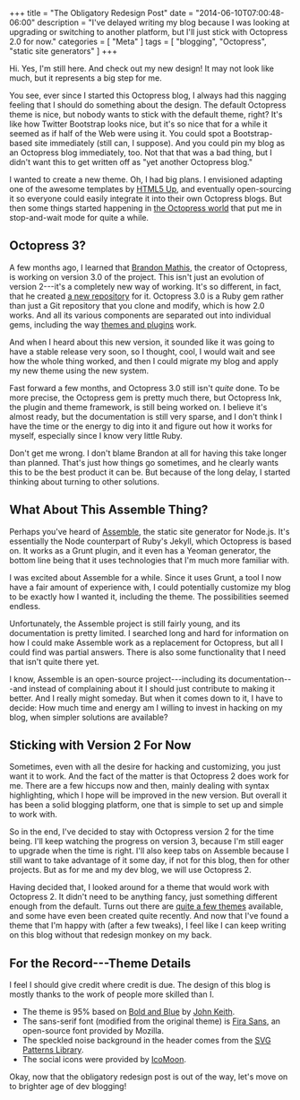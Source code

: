 +++
title = "The Obligatory Redesign Post"
date = "2014-06-10T07:00:48-06:00"
description = "I've delayed writing my blog because I was looking at upgrading or switching to another platform, but I'll just stick with Octopress 2.0 for now."
categories = [ "Meta" ]
tags = [ "blogging", "Octopress", "static site generators" ]
+++

Hi. Yes, I'm still here. And check out my new design! It may not look like much,
but it represents a big step for me.

You see, ever since I started this Octopress blog, I always had this nagging
feeling that I should do something about the design. The default Octopress theme
is nice, but nobody wants to stick with the default theme, right? It's like how
Twitter Bootstrap looks nice, but it's so nice that for a while it seemed as if
half of the Web were using it. You could spot a Bootstrap-based site immediately
(still can, I suppose). And you could pin my blog as an Octopress blog
immediately, too. Not that that was a bad thing, but I didn't want this to get
written off as "yet another Octopress blog."

I wanted to create a new theme. Oh, I had big plans. I envisioned adapting one
of the awesome templates by [HTML5 Up](https://html5up.net), and eventually
open-sourcing it so everyone could easily integrate it into their own Octopress
blogs. But then some things started happening in
[the Octopress world](https://twitter.com/octopress) that put me in
stop-and-wait mode for quite a while.

<!--more-->

## Octopress 3?

A few months ago, I learned that [Brandon Mathis](https://twitter.com/imathis),
the creator of Octopress, is working on version 3.0 of the project. This isn't
just an evolution of version 2---it's a completely new way of working. It's so
different, in fact, that he created
[a new repository](https://github.com/octopress/octopress) for it. Octopress 3.0
is a Ruby gem rather than just a Git repository that you clone and modify, which
is how 2.0 works. And all its various components are separated out into
individual gems, including the way
[themes and plugins](https://github.com/octopress/ink) work.

And when I heard about this new version, it sounded like it was going to have a
stable release very soon, so I thought, cool, I would wait and see how the whole
thing worked, and then I could migrate my blog and apply my new theme using the
new system.

Fast forward a few months, and Octopress 3.0 still isn't _quite_ done. To be
more precise, the Octopress gem is pretty much there, but Octopress Ink, the
plugin and theme framework, is still being worked on. I believe it's almost
ready, but the documentation is still very sparse, and I don't think I have the
time or the energy to dig into it and figure out how it works for myself,
especially since I know very little Ruby.

Don't get me wrong. I don't blame Brandon at all for having this take longer
than planned. That's just how things go sometimes, and he clearly wants this to
be the best product it can be. But because of the long delay, I started thinking
about turning to other solutions.

## What About This Assemble Thing?

Perhaps you've heard of [Assemble](http://assemble.io), the static site
generator for Node.js. It's essentially the Node counterpart of Ruby's Jekyll,
which Octopress is based on. It works as a Grunt plugin, and it even has a
Yeoman generator, the bottom line being that it uses technologies that I'm much
more familiar with.

I was excited about Assemble for a while. Since it uses Grunt, a tool I now have
a fair amount of experience with, I could potentially customize my blog to be
exactly how I wanted it, including the theme. The possibilities seemed endless.

Unfortunately, the Assemble project is still fairly young, and its documentation
is pretty limited. I searched long and hard for information on how I could make
Assemble work as a replacement for Octopress, but all I could find was partial
answers. There is also some functionality that I need that isn't quite there
yet.

I know, Assemble is an open-source project---including its documentation---and
instead of complaining about it I should just contribute to making it better.
And I really might someday. But when it comes down to it, I have to decide: How
much time and energy am I willing to invest in hacking on my blog, when simpler
solutions are available?

## Sticking with Version 2 For Now

Sometimes, even with all the desire for hacking and customizing, you just want
it to work. And the fact of the matter is that Octopress 2 does work for me.
There are a few hiccups now and then, mainly dealing with syntax highlighting,
which I hope will be improved in the new version. But overall it has been a
solid blogging platform, one that is simple to set up and simple to work with.

So in the end, I've decided to stay with Octopress version 2 for the time being.
I'll keep watching the progress on version 3, because I'm still eager to upgrade
when the time is right. I'll also keep tabs on Assemble because I still want to
take advantage of it some day, if not for this blog, then for other projects.
But as for me and my dev blog, we will use Octopress 2.

Having decided that, I looked around for a theme that would work with
Octopress 2. It didn't need to be anything fancy, just something different
enough from the default. Turns out there are
[quite a few themes](https://github.com/imathis/octopress/wiki/3rd-Party-Octopress-Themes)
available, and some have even been created quite recently. And now that I've
found a theme that I'm happy with (after a few tweaks), I feel like I can keep
writing on this blog without that redesign monkey on my back.

## For the Record---Theme Details

I feel I should give credit where credit is due. The design of this blog is
mostly thanks to the work of people more skilled than I.

-   The theme is 95% based on
    [Bold and Blue](https://github.com/johnkeith/boldandblue) by
    [John Keith](http://www.john-keith.com).
-   The sans-serif font (modified from the original theme) is
    [Fira Sans](http://mozilla.github.io/Fira), an open-source font provided by
    Mozilla.
-   The speckled noise background in the header comes from the
    [SVG Patterns Library](https://philiprogers.com/svgpatterns/).
-   The social icons were provided by [IcoMoon](https://icomoon.io).

Okay, now that the obligatory redesign post is out of the way, let's move on to
brighter age of dev blogging!

